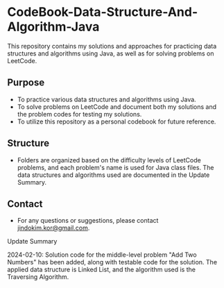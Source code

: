 # CodeBook-Data-Structure-And-Algorithm-Java

This repository contains my solutions and approaches for practicing data structures and algorithms using Java, as well as for solving problems on LeetCode.

## Purpose
- To practice various data structures and algorithms using Java.
- To solve problems on LeetCode and document both my solutions and the problem codes for testing my solutions.
- To utilize this repository as a personal codebook for future reference.

## Structure
- Folders are organized based on the difficulty levels of LeetCode problems, and each problem's name is used for Java class files. The data structures and algorithms used are documented in the Update Summary.

## Contact
- For any questions or suggestions, please contact jindokim.kor@gmail.com.

Update Summary

2024-02-10: Solution code for the middle-level problem "Add Two Numbers" has been added, along with testable code for the solution. The applied data structure is Linked List, and the algorithm used is the Traversing Algorithm.
